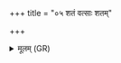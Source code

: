 +++
title = "०५ शतं वत्साः शतम्"

+++
<details><summary>मूलम् (GR)</summary>

शतं वत्साः शतं दोग्धारः  
शतं गोप्तारो अधि पृष्ठे अस्याः ।  
ये देवास् तस्यां प्राणन्ति  
ते वशां विदुर् एकधा ॥
</details>